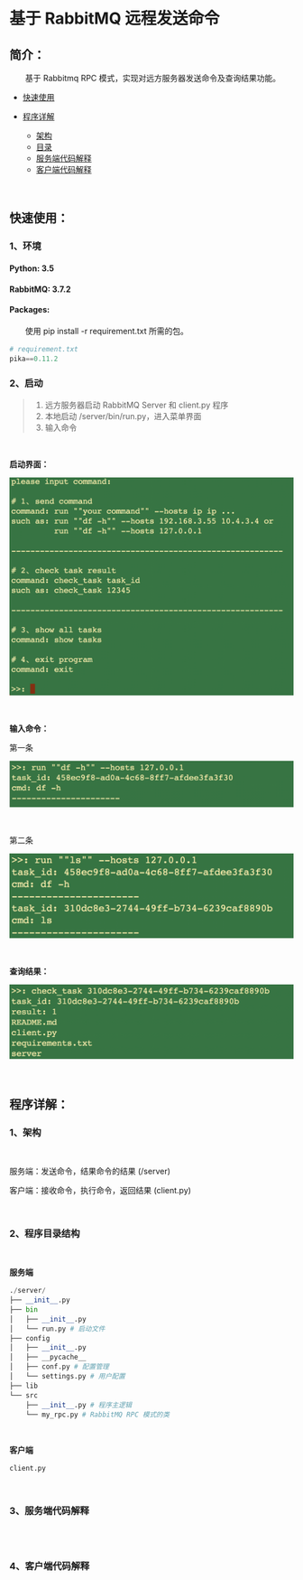 # 基于 RabbitMQ 远程发送命令

## 简介：

&emsp;&emsp;基于 Rabbitmq RPC 模式，实现对远方服务器发送命令及查询结果功能。



* [快速使用](#1)

* [程序详解](#2)

  * [架构](#2_1)
  * [目录](#2_2)
  * [服务端代码解释](#2_3)
  * [客户端代码解释](#2_4)

  ​

## <a id='1'>快速使用</a>：

### 1、环境

#### Python: 3.5

#### RabbitMQ: 3.7.2

#### Packages: 

&emsp;&emsp;使用 pip install -r requirement.txt 所需的包。

````Python
# requirement.txt
pika==0.11.2
````



### 2、启动

> 1. 远方服务器启动 RabbitMQ Server 和 client.py 程序
> 2. 本地启动 /server/bin/run.py，进入菜单界面
> 3. 输入命令

<br>

**启动界面：**

![](https://github.com/MMingLeung/Markdown-Picture/blob/master/rpc_command/index.png?raw=true)

<br>

**输入命令：**

第一条

![](https://github.com/MMingLeung/Markdown-Picture/blob/master/rpc_command/input_command.png?raw=true)

<br>

第二条

![](https://github.com/MMingLeung/Markdown-Picture/blob/master/rpc_command/input_command2.png?raw=true)

<br>

**查询结果：**

![](https://github.com/MMingLeung/Markdown-Picture/blob/master/rpc_command/check_task.png?raw=true)

<br>

## <a id='2'>程序详解</a>：

### 1、<a id='2_1'>架构</a>

<br>

服务端：发送命令，结果命令的结果 (/server)

客户端：接收命令，执行命令，返回结果 (client.py)

<br>

### 2、<a id='2_2'>程序目录结构</a>

<br>

**服务端**

````Python
./server/
├── __init__.py
├── bin
│   ├── __init__.py
│   └── run.py # 启动文件
├── config
│   ├── __init__.py
│   ├── __pycache__
│   ├── conf.py # 配置管理
│   └── settings.py # 用户配置
├── lib
└── src
    ├── __init__.py # 程序主逻辑
    └── my_rpc.py # RabbitMQ RPC 模式的类
````

<br>

**客户端**

````Python
client.py
````

<br>

### 3、<a id='2_3'>服务端代码解释</a>

<br>



<br>

### 4、<a id='2_4'>客户端代码解释</a>

<br>



<br>



